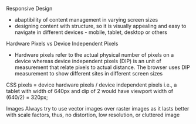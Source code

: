 Responsive Design
- abaptibility of content management in varying screen sizes
- designing content with structure, so it is visually appealing and easy to navigate in different devices - mobile, tablet, desktop or others

Hardware Pixels vs Device Independent Pixels
- Hardware pixels refer to the actual physical number of pixels on a device whereas device independent pixels (DIP) is an unit of measurement that relate pixels to actual distance. The browser uses DIP measurement to show different sites in different screen sizes

CSS pixels = device hardware pixels / device independent pixels
i.e., 
	a tablet with width of 640px and dip of 2 would have viewport width of (640/2) = 320px;

Images
Always try to use vector images over raster images as it lasts better with scale factors, thus, no distortion, low resolution, or cluttered image

